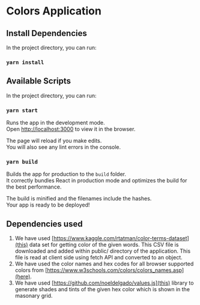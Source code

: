 # Colors Application

## Install Dependencies

In the project directory, you can run:

### `yarn install`

## Available Scripts

In the project directory, you can run:

### `yarn start`

Runs the app in the development mode.\
Open [http://localhost:3000](http://localhost:3000) to view it in the browser.

The page will reload if you make edits.\
You will also see any lint errors in the console.

### `yarn build`

Builds the app for production to the `build` folder.\
It correctly bundles React in production mode and optimizes the build for the best performance.

The build is minified and the filenames include the hashes.\
Your app is ready to be deployed!

## Dependencies used

1. We have used [https://www.kaggle.com/rtatman/color-terms-dataset](this) data set for getting color of the given words. This CSV file is downloaded and added within public/ directory of the application. This file is read at client side using fetch API and converted to an object.
2. We have used the color names and hex codes for all browser supported colors from [https://www.w3schools.com/colors/colors_names.asp](here).
3. We have used [https://github.com/noeldelgado/values.js](this) library to generate shades and tints of the given hex color which is shown in the masonary grid.
